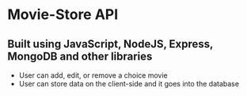 # Movie-Store API
## Built using JavaScript, NodeJS, Express, MongoDB and other libraries

- User can add, edit, or remove a choice movie
- User can store data on the client-side and it goes into the database

